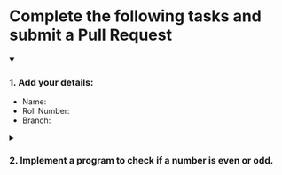 # Complete the following tasks and submit a Pull Request
<details open>
<summary><h3>1. Add your details: </h3></summary>
<ul>
  <li> Name: </Sai Siddharth>
  <li> Roll Number: </160124748129>
  <li> Branch: </CSM-2>
</ul>
</details>
<details>
<summary><h3> 2. Implement a program to check if a number is even or odd. </h3></summary>
<ul>
  <li> Create a new file in the repository and add your code. </li>
  <li> Use any programming language of your choice. </li>
</ul>
</details>
